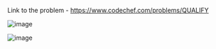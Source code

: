 Link to the problem - https://www.codechef.com/problems/QUALIFY


![image](https://user-images.githubusercontent.com/57552973/226329603-454b1228-b428-4a93-bbce-9e3a8b3431e5.png)


![image](https://user-images.githubusercontent.com/57552973/226329665-21abf786-02a3-4b0a-9f15-eb958758f320.png)
